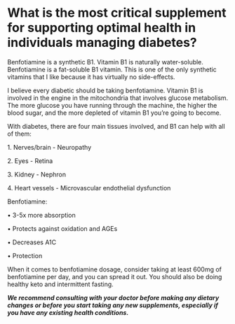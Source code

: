 # What is the most critical supplement for supporting optimal health in individuals managing diabetes?

Benfotiamine is a synthetic B1. Vitamin B1 is naturally water-soluble. Benfotiamine is a fat-soluble B1 vitamin. This is one of the only synthetic vitamins that I like because it has virtually no side-effects.

I believe every diabetic should be taking benfotiamine. Vitamin B1 is involved in the engine in the mitochondria that involves glucose metabolism. The more glucose you have running through the machine, the higher the blood sugar, and the more depleted of vitamin B1 you’re going to become.

With diabetes, there are four main tissues involved, and B1 can help with all of them:

1\. Nerves/brain - Neuropathy 

2\. Eyes - Retina

3\. Kidney - Nephron

4\. Heart vessels - Microvascular endothelial dysfunction

Benfotiamine:

• 3-5x more absorption

• Protects against oxidation and AGEs

• Decreases A1C

• Protection

When it comes to benfotiamine dosage, consider taking at least 600mg of benfotiamine per day, and you can spread it out. You should also be doing healthy keto and intermittent fasting. 

***We recommend consulting with your doctor before making any dietary changes or before you start taking any new supplements, especially if you have any existing health conditions.***
